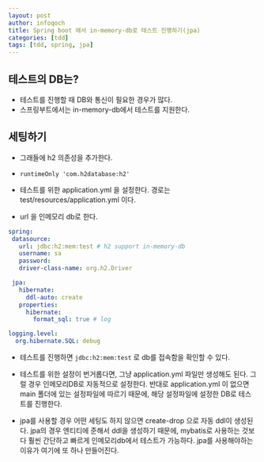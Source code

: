 ```yaml
---
layout: post
author: infoqoch
title: Spring boot 에서 in-memory-db로 테스트 진행하기(jpa)
categories: [tdd]
tags: [tdd, spring, jpa]
---
```


## 테스트의 DB는?
- 테스트를 진행할 때 DB와 통신이 필요한 경우가 많다. 
- 스프링부트에서는 in-memory-db에서 테스트를 지원한다. 

## 세팅하기
- 그래들에 h2 의존성을 추가한다.
- `runtimeOnly 'com.h2database:h2'`
  
- 테스트를 위한 application.yml 을 설정한다. 경로는 test/resources/application.yml 이다.
- url 을 인메모리 db로 한다. 

```yml
spring:
 datasource:
   url: jdbc:h2:mem:test # h2 support in-memory-db
   username: sa
   password:
   driver-class-name: org.h2.Driver

 jpa:
   hibernate:
     ddl-auto: create
   properties:
     hibernate:
       format_sql: true # log

logging.level:
  org.hibernate.SQL: debug
```

- 테스트를 진행하면 `jdbc:h2:mem:test` 로 db를 접속함을 확인할 수 있다. 

- 테스트를 위한 설정이 번거롭다면, 그냥 application.yml 파일만 생성해도 된다. 그럴 경우 인메모리DB로 자동적으로 설정한다. 반대로 application.yml 이 없으면 main 폴더에 있는 설정파일에 따르기 때문에, 해당 설정파일에 설정한 DB로 테스트를 진행한다. 
- jpa를 사용할 경우 어떤 세팅도 하지 않으면 create-drop 으로 자동 ddl이 생성된다. jpa의 경우 엔티티에 준해서 ddl을 생성하기 때문에, mybatis로 사용하는 것보다 훨씬 간단하고 빠르게 인메모리db에서 테스트가 가능하다. jpa를 사용해야하는 이유가 여기에 또 하나 만들어진다. 